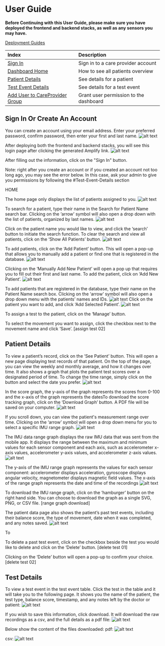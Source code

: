 # User Guide

**Before Continuing with this User Guide, please make sure you have deployed the frontend and backend stacks, as well as any sensors you may have.**

  [Deployment Guides](./DeploymentGuide.md)

| Index                                                                                        | Description                                               |
|:---------------------------------------------------------------------------------------------|:----------------------------------------------------------| 
| [Sign In](#Sign-In)          | Sign in to a care provider account              |
| [Dashboard Home](#Dashboard-Home)                                                            | How to see all patients overview                            |
| [Patient Details](#Patient-Details)                                                                    | See details for a patient                                         |
| [Test Event Details](#Test-Event-Details)  | See details for a test event                        |
| [Add User to CareProvider Group](#Add-User-to-CareProvider-Group)  | Grant user permission to the dashboard                        |


## Sign In Or Create An Account

You can create an account using your email address. Enter your preferred password, confirm password, then enter your first and last name.
![alt text](./images/user_guide/signup.PNG)


After deploying both the frontend and backend stacks, you will see this login page after clicking the generated Amplify link. 
![alt text](./images/user_guide/signin.PNG)


After filling out the information, click on the "Sign In" button. 

Note: right after you create an account or if you created an account not too long ago, you may see the error below. In this case, ask your admin to give you permissions by following the #Test-Event-Details section


HOME

The home page only displays the list of patients assigned to you. 
![alt text](./images/user_guide/home.PNG)


To search for a patient, type their name in the Search for Patient Name search bar. Clicking on the ‘arrow’ symbol will also open a drop down with the list of patients, organized by last names. 
![alt text](./images/user_guide/search_patients.PNG)


Click on the patient name you would like to view, and click the ‘search’ button to initiate the search function. To clear the search and view all patients, click on the ‘Show All Patients’ button.
![alt text](./images/user_guide/home.PNG)


To add patients, click on the ‘Add Patient’ button. This will open a pop-up that allows you to manually add a patient or find one that is registered in the database.
![alt text](./images/user_guide/search_careprovider_patients.png)


Clicking on the ‘Manually Add New Patient’ will open a pop up that requires you to fill out their first and last name. To add the patient, click on ‘Add New Patient’.
![alt text](./images/user_guide/add_manual_patient.PNG)

To add patients that are registered in the database, type their name on the Patient Name search box. Clicking on the ‘arrow’ symbol will also open a drop down menu with the patients’ names and IDs. 
![alt text](./images/user_guide/search_patients.PNG)
Click on the patient you want to add, and click ‘Add Selected Patient’.
![alt text](./images/user_guide/add_manual_patient.PNG)


To assign a test to the patient, click on the ‘Manage’ button.
<!-- ![alt text](./images/user_guide/) -->



To select the movement you want to assign, click the checkbox next to the movement name and click ‘Save’.
[assign test 02]


## Patient Details

To view a patient’s record, click on the ‘See Patient’ button. This will open a new page displaying test records of that patient. On the top of the page, you can view the weekly and monthly average, and how it changes over time. It also shows a graph that plots the patient test scores over a designated period of time. To change the time range, simply click on the button and select the date you prefer. 
![alt text](./images/user_guide/patient_details.PNG)

In the score graph, the  y-axis of the graph represents the scores from 0-100 and the x-axis of the graph represents the datesTo download the score tracking graph, click on the ‘Download Graph’ button. A PDF file will be saved on your computer.
![alt text](./images/user_guide/score_graph.PNG)

If you scroll down, you can view the patient's measurement range over time. Clicking on the ‘arrow’ symbol will open a drop down menu for you to select a specific IMU range graph.
![alt text](./images/user_guide/range_graph.PNG)



The IMU data range graph displays the raw IMU data that was sent from the mobile app. It displays the range between the maximum and minimum values for each sensor component and each axis, such as accelerometer x-axis values, accelerometer y-axis values, and accelerometer z-axis values.
![alt text](./images/user_guide/score_and_range_graphs.PNG)

The y-axis of the IMU range graph represents the values for each sensor component:
accelerometer displays acceleration, gyroscope displays angular velocity, magnetometer displays magnetic field values. The x-axis of the range graph represents the date and time of the recordings
![alt text](./images/user_guide/range_graph.PNG)


To download the IMU range graph, click on the ‘hamburger’ button on the right hand side. You can choose to download the graph as a single SVG, PNG, or CSV file.
[range graph download]







The patient data page also shows the patient’s past test events, including their balance score, the type of movement, date when it was completed, and any notes saved. 
![alt text](./images/user_guide/events_table.PNG)

To 

To delete a past test event, click on the checkbox beside the test you would like to delete and click on the ‘Delete’ button.
[delete test 01]



Clicking on the ‘Delete’ button will open a pop-up to confirm your choice.
[delete test 02]

## Test Details

To view a test event in the test event table. Click the test in the table and it will take you to the following page. It shows you the name of the patient, the test type, balance score, timestamp, and any notes left by the doctor or patient:
![alt text](./images/user_guide/test_event_details.PNG)

If you wish to save this information, click download. It will download the raw recordings as a csv, and the full details as a pdf file:
![alt text](./images/user_guide/browser_download.PNG)

Below show the content of the files downloaded:
pdf:
![alt text](./images/user_guide/download_pdf.PNG)

csv:
![alt text](./images/user_guide/download_csv.PNG)
